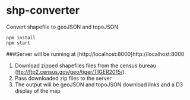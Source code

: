# shp-converter
Convert shapefile to geoJSON and topoJSON

    npm install
    npm start

###Server will be running at [http://localhost:8000]http://localhost:8000

1. Download zipped shapefiles files from the census bureau (ftp://ftp2.census.gov/geo/tiger/TIGER2015/).
2. Pass downloaded zip files to the server
3. The output will be geoJSON and topoJSON download links and a D3 display of the map
